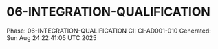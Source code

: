 # 06-INTEGRATION-QUALIFICATION
Phase: 06-INTEGRATION-QUALIFICATION
CI: CI-AD001-010
Generated: Sun Aug 24 22:41:05 UTC 2025
